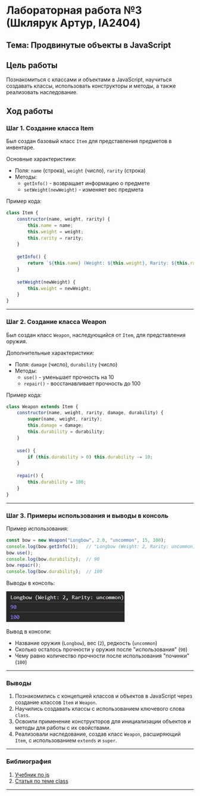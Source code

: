 # Лабораторная работа №3 (Шклярук Артур, IA2404)
## Тема: Продвинутые объекты в JavaScript

## Цель работы
Познакомиться с классами и объектами в JavaScript, научиться создавать классы, использовать конструкторы и методы, а также реализовать наследование.

## Ход работы
### Шаг 1. Создание класса Item
Был создан базовый класс `Item` для представления предметов в инвентаре.

Основные характеристики:
- Поля: `name` (строка), `weight` (число), `rarity` (строка)
- Методы:
  - `getInfo()` - возвращает информацию о предмете
  - `setWeight(newWeight)` - изменяет вес предмета

Пример кода:
```javascript
class Item {
    constructor(name, weight, rarity) {
        this.name = name;
        this.weight = weight;
        this.rarity = rarity;
    }

    getInfo() {
        return `${this.name} (Weight: ${this.weight}, Rarity: ${this.rarity})`;
    }

    setWeight(newWeight) {
        this.weight = newWeight;
    }
}
```
---
### Шаг 2. Создание класса Weapon
Был создан класс `Weapon`, наследующийся от `Item`, для представления оружия.

Дополнительные характеристики:
- Поля: `damage` (число), `durability` (число)
- Методы:
  - `use()` - уменьшает прочность на 10
  - `repair()` - восстанавливает прочность до 100

Пример кода:
```javascript
class Weapon extends Item {
    constructor(name, weight, rarity, damage, durability) {
        super(name, weight, rarity);
        this.damage = damage;
        this.durability = durability;
    }

    use() {
        if (this.durability > 0) this.durability -= 10;
    }

    repair() {
        this.durability = 100;
    }
}
```
---
### Шаг 3. Примеры использования и выводы в консоль
Пример использования:
```javascript
const bow = new Weapon("Longbow", 2.0, "uncommon", 15, 100);
console.log(bow.getInfo());   // "Longbow (Weight: 2, Rarity: uncommon)"
bow.use();
console.log(bow.durability);  // 90
bow.repair();
console.log(bow.durability);  // 100
```

Выводы в консоль:


![Screnshot](screen.png)

Вывод в консоли:
- Название оружия (`Longbow`), вес (`2`), редкость (`uncommon`)
- Сколько осталось прочности у оружия после "использования" (`90`)
- Чему равно количество прочности после использования "починки" (`100`)
---
### Выводы
1. Познакомились с концепцией классов и объектов в JavaScript через создание классов `Item` и `Weapon`.
2. Научились создавать классы с использованием ключевого слова `class`.
3. Освоили применение конструкторов для инициализации объектов и методы для работы с их свойствами.
4. Реализовали наследование, создав класс `Weapon`, расширяющий `Item`, с использованием `extends` и `super`.
---

### Библиография
1. [Учебник по js](https://learn.javascript.ru/)
2. [Статья по теме class](https://learn.javascript.ru/class)
---
